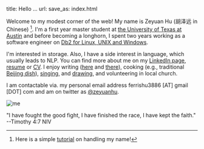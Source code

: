 title: Hello ...
url:
save_as: index.html

Welcome to my modest corner of the web! My name is Zeyuan Hu (胡泽远 in Chinese) [^1]. 
I'm a first year master student at [the University of Texas at Austin](https://www.utexas.edu/) and 
before becoming a longhorn, I spent two years working as a 
software engineer on [Db2 for Linux, UNIX and Windows](http://www.ibm.com/analytics/us/en/technology/db2/). 

I'm interested in storage. Also, I have
a side interest in language, which usually leads to NLP. You can find more about me on my [LinkedIn page](http://cn.linkedin.com/in/zhu45), 
[resume]({attach}/assets/zeyuan-hu-cv.pdf) or [CV]({attach}/assets/zeyuan-hu-cv-long.pdf). 
I enjoy writing ([here](http://zhu45.org/blog2/) and [there](http://zeyuanhu.wordpress.com/)), cooking (e.g., traditional 
[Beijing dish](https://en.wikipedia.org/wiki/Beijing_cuisine)), 
[singing]({filename}songs.md), and [drawing](https://ferrishu3886.deviantart.com/), and volunteering in local church.

I am contactable via. my personal email address ferrishu3886 [AT] gmail [DOT] com and
am on twitter as [@zeyuanhu](https://twitter.com/zeyuanhu). 

<img src="/images/me2.jpg" class="img-fluid" alt="me" style="height: auto; max-width: 50%"/>

"I have fought the good fight, I have finished the race, I have kept the faith." --Timothy 4:7 NIV

[^1]: Here is a simple [tutorial]({filename}name.md) on handling my name!